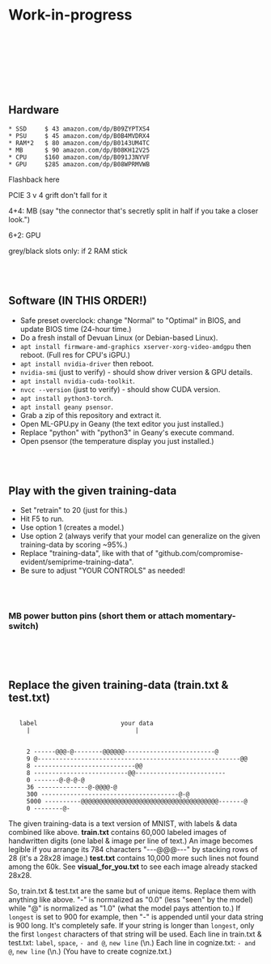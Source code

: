 # Work-in-progress

<p align="center">
  <img src="">
</p>

<br>
<br>

<p align="center">
  <img src="">
</p>

<br>
<br>

## Hardware

```text
* SSD     $ 43 amazon.com/dp/B09ZYPTXS4
* PSU     $ 45 amazon.com/dp/B0B4MVDRX4
* RAM*2   $ 80 amazon.com/dp/B0143UM4TC
* MB      $ 90 amazon.com/dp/B08KH12V25
* CPU     $160 amazon.com/dp/B091J3NYVF
* GPU     $285 amazon.com/dp/B08WPRMVWB
```

Flashback here

PCIE 3 v 4 grift don't fall for it

4+4: MB  (say "the connector that's secretly split in half if you take a closer look.")

6+2: GPU

grey/black slots only: if 2 RAM stick

<br>
<br>

## Software (IN THIS ORDER!)

* Safe preset overclock: change "Normal" to "Optimal" in BIOS, and update BIOS time (24-hour time.)
* Do a fresh install of Devuan Linux (or Debian-based Linux).
* ```apt install firmware-amd-graphics xserver-xorg-video-amdgpu``` then reboot. (Full res for CPU's iGPU.)
* ```apt install nvidia-driver``` then reboot.
* ```nvidia-smi``` (just to verify) - should show driver version & GPU details.
* ```apt install nvidia-cuda-toolkit```.
* ```nvcc --version``` (just to verify) - should show CUDA version.
* ```apt install python3-torch```.
* ```apt install geany psensor```.
* Grab a zip of this repository and extract it.
* Open ML-GPU.py in Geany (the text editor you just installed.)
* Replace "python" with "python3" in Geany's execute command.
* Open psensor (the temperature display you just installed.)

<br>
<br>

## Play with the given training-data

* Set "retrain" to 20 (just for this.)
* Hit F5 to run.
* Use option 1 (creates a model.)
* Use option 2 (always verify that your model can generalize on the given training-data by scoring ~95%.)
* Replace "training-data", like with that of "github.com/compromise-evident/semiprime-training-data".
* Be sure to adjust "YOUR CONTROLS" as needed!

<br>
<br>

### MB power button pins (short them or attach momentary-switch)

<p align="center">
  <img src="">
</p>

<br>
<br>

## Replace the given training-data (train.txt & test.txt)

```text

   label                       your data
     |                             |


     2 ------@@@-@--------@@@@@@-------------------------@
     9 @--------------------------------------------------------@@
     8 ----------------------------@@
     8 --------------------------@@-------------------------
     0 -------@-@-@-@
     36 --------------@-@@@@-@
     300 --------------------------------------@-@
     5000 ----------@@@@@@@@@@@@@@@@@@@@@@@@@@@@@@@@@@@@@@-------@
     0 --------@-

```

The given training-data is a text version of MNIST, with labels & data combined like above.
**train.txt** contains 60,000 labeled images of handwritten digits
(one label & image per line of text.) An image becomes legible if you arrange
its 784 characters "---@@@---" by stacking rows of 28 (it's a 28x28 image.)
**test.txt** contains 10,000 more such lines not found among the 60k.
See **visual_for_you.txt** to see each image
already stacked 28x28.

So, train.txt & test.txt are the same but of unique items.
Replace them with anything like above.
"-" is normalized as "0.0" (less "seen" by the model)
while "@" is normalized as "1.0" (what the model pays attention to.)
If ```longest``` is set to 900 for example,
then "-" is appended until your data string is 900 long.
It's completely safe. If your string is longer than ```longest```,
only the first ```longest``` characters of that string will be used.
Each line in train.txt & test.txt: ```label```, ```space```, ```- and @```, ```new line``` (\n.)
Each line in cognize.txt: ```- and @```, ```new line``` (\n.)
(You have to create cognize.txt.)
